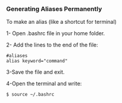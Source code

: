 ### Generating Aliases Permanently

To make an alias (like a shortcut for terminal)

1- Open .bashrc file in your home folder.

2- Add the lines to the end of the file: 
```
#aliases
alias keyword="command"
```
3-Save the file and exit.

4-Open the terminal and write:
```
$ source ~/.bashrc
```
